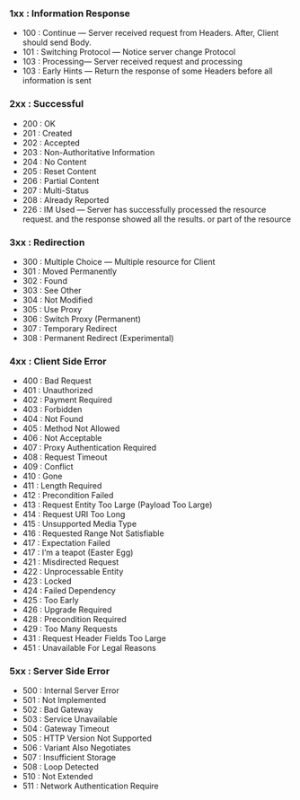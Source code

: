 ### 1xx : Information Response
- 100 : Continue — Server received request from Headers. After, Client should send Body.
- 101 : Switching Protocol — Notice server change Protocol
- 103 : Processing— Server received request and processing
- 103 : Early Hints — Return the response of some Headers before all information is sent

### 2xx : Successful
- 200 : OK
- 201 : Created
- 202 : Accepted
- 203 : Non-Authoritative Information
- 204 : No Content
- 205 : Reset Content
- 206 : Partial Content
- 207 : Multi-Status
- 208 : Already Reported
- 226 : IM Used — Server has successfully processed the resource request. and the response showed all the results. or part of the resource

### 3xx : Redirection
- 300 : Multiple Choice — Multiple resource for Client
- 301 : Moved Permanently
- 302 : Found
- 303 : See Other
- 304 : Not Modified
- 305 : Use Proxy
- 306 : Switch Proxy (Permanent)
- 307 : Temporary Redirect
- 308 : Permanent Redirect (Experimental)

### 4xx : Client Side Error
- 400 : Bad Request
- 401 : Unauthorized
- 402 : Payment Required
- 403 : Forbidden
- 404 : Not Found
- 405 : Method Not Allowed
- 406 : Not Acceptable
- 407 : Proxy Authentication Required
- 408 : Request Timeout
- 409 : Conflict
- 410 : Gone
- 411 : Length Required
- 412 : Precondition Failed
- 413 : Request Entity Too Large (Payload Too Large)
- 414 : Request URI Too Long
- 415 : Unsupported Media Type
- 416 : Requested Range Not Satisfiable
- 417 : Expectation Failed
- 417 : I’m a teapot (Easter Egg)
- 421 : Misdirected Request
- 422 : Unprocessable Entity
- 423 : Locked
- 424 : Failed Dependency
- 425 : Too Early
- 426 : Upgrade Required
- 428 : Precondition Required
- 429 : Too Many Requests
- 431 : Request Header Fields Too Large
- 451 : Unavailable For Legal Reasons

### 5xx : Server Side Error
- 500 : Internal Server Error
- 501 : Not Implemented
- 502 : Bad Gateway
- 503 : Service Unavailable
- 504 : Gateway Timeout
- 505 : HTTP Version Not Supported
- 506 : Variant Also Negotiates
- 507 : Insufficient Storage
- 508 : Loop Detected
- 510 : Not Extended
- 511 : Network Authentication Require